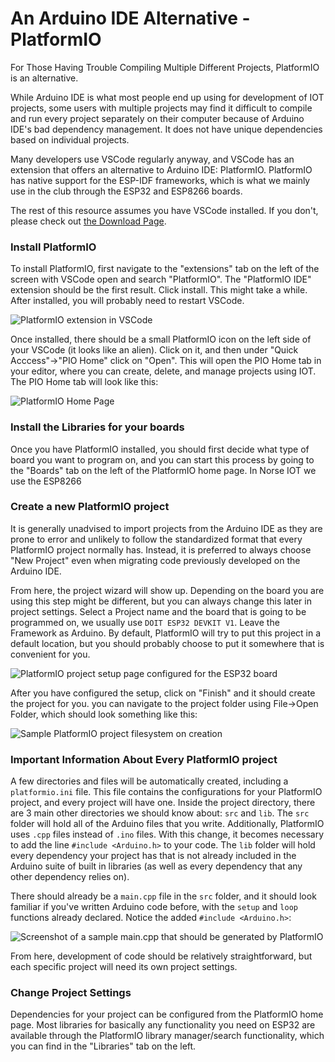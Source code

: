 # An Arduino IDE Alternative - PlatformIO

For Those Having Trouble Compiling Multiple Different Projects, PlatformIO is an alternative.

While Arduino IDE is what most people end up using for development of IOT projects, some users with multiple projects may find it difficult to compile and run every project separately on their computer because of Arduino IDE's bad dependency management. It does not have unique dependencies based on individual projects.

Many developers use VSCode regularly anyway, and VSCode has an extension that offers an alternative to Arduino IDE: PlatformIO. PlatformIO has native support for the ESP-IDF frameworks, which is what we mainly use in the club through the ESP32 and ESP8266 boards.

The rest of this resource assumes you have VSCode installed. If you don't, please check out [the Download Page](https://code.visualstudio.com/download). 

### Install PlatformIO

To install PlatformIO, first navigate to the "extensions" tab on the left of the screen with VSCode open and search "PlatformIO". The "PlatformIO IDE" extension should be the first result. Click install. This might take a while. After installed, you will probably need to restart VSCode.

![PlatformIO extension in VSCode](../assets/resources/platformio-vscode-install.png)

Once installed, there should be a small PlatformIO icon on the left side of your VSCode (it looks like an alien). Click on it, and then under "Quick Acccess"->"PIO Home" click on "Open". This will open the PIO Home tab in your editor, where you can create, delete, and manage projects using IOT. The PIO Home tab will look like this:

![PlatformIO Home Page](../assets/resources/platformio-home.png)

### Install the Libraries for your boards

Once you have PlatformIO installed, you should first decide what type of board you want to program on, and you can start this process by going to the "Boards" tab on the left of the PlatformIO home page. In Norse IOT we use the ESP8266


### Create a new PlatformIO project

It is generally unadvised to import projects from the Arduino IDE as they are prone to error and unlikely to follow the standardized format that every PlatformIO project normally has. Instead, it is preferred to always choose "New Project" even when migrating code previously developed on the Arduino IDE.

From here, the project wizard will show up. Depending on the board you are using this step might be different, but you can always change this later in project settings. Select a Project name and the board that is going to be programmed on, we usually use `DOIT ESP32 DEVKIT V1`. Leave the Framework as Arduino. By default, PlatformIO will try to put this project in a default location, but you should probably choose to put it somewhere that is convenient for you.

![PlatformIO project setup page configured for the ESP32 board](../assets/resources/platformio-project-setup.png)

After you have configured the setup, click on "Finish" and it should create the project for you. you can navigate to the project folder using File->Open Folder, which should look something like this:

![Sample PlatformIO project filesystem on creation](../assets/resources/platformio-project-base-dir.png)

### Important Information About Every PlatformIO project

A few directories and files will be automatically created, including a `platformio.ini` file. This file contains the configurations for your PlatformIO project, and every project will have one. Inside the project directory, there are 3 main other directories we should know about: `src` and `lib`. The `src` folder will hold all of the Arduino files that you write. Additionally, PlatformIO uses `.cpp` files instead of `.ino` files. With this change, it becomes necessary to add the line `#include <Arduino.h>` to your code. The `lib` folder will hold every dependency your project has that is not already included in the Arduino suite of built in libraries (as well as every dependency that any other dependency relies on).

There should already be a `main.cpp` file in the `src` folder, and it should look familiar if you've written Arduino code before, with the `setup` and `loop` functions already declared. Notice the added `#include <Arduino.h>`:

![Screenshot of a sample main.cpp that should be generated by PlatformIO](../assets/resources/platformio-main-cpp.png)

From here, development of code should be relatively straightforward, but each specific project will need its own project settings.

### Change Project Settings

Dependencies for your project can be configured from the PlatformIO home page. Most libraries for basically any functionality you need on ESP32 are available through the PlatformIO library manager/search functionality, which you can find in the "Libraries" tab on the left.


